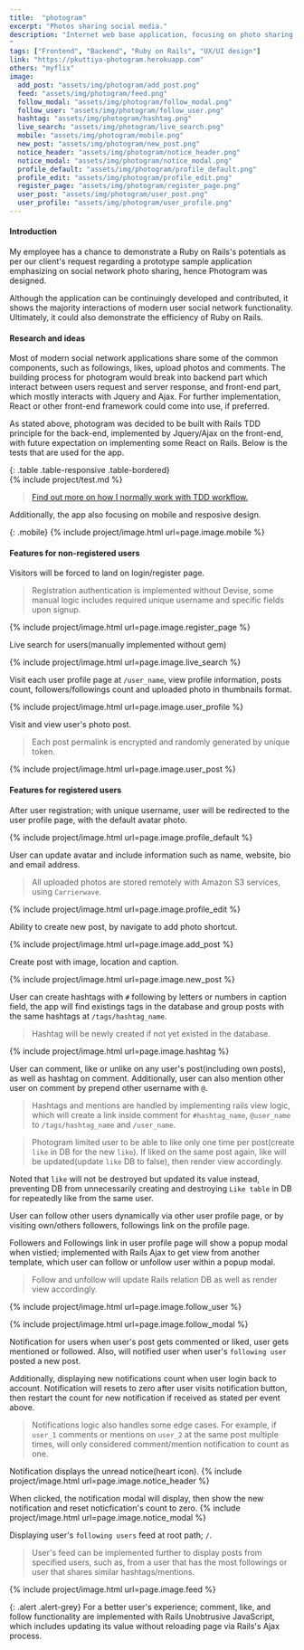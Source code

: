```yaml
---
title:  "photogram"
excerpt: "Photos sharing social media."
description: "Internet web base application, focusing on photo sharing and user interacting.
"
tags: ["Frontend", "Backend", "Ruby on Rails", "UX/UI design"]
link: "https://pkuttiya-photogram.herokuapp.com"
others: "myflix"
image:
  add_post: "assets/img/photogram/add_post.png"
  feed: "assets/img/photogram/feed.png"
  follow_modal: "assets/img/photogram/follow_modal.png"
  follow_user: "assets/img/photogram/follow_user.png"
  hashtag: "assets/img/photogram/hashtag.png"
  live_search: "assets/img/photogram/live_search.png"
  mobile: "assets/img/photogram/mobile.png"
  new_post: "assets/img/photogram/new_post.png"
  notice_header: "assets/img/photogram/notice_header.png"
  notice_modal: "assets/img/photogram/notice_modal.png"  
  profile_default: "assets/img/photogram/profile_default.png"
  profile_edit: "assets/img/photogram/profile_edit.png"
  register_page: "assets/img/photogram/register_page.png"
  user_post: "assets/img/photogram/user_post.png"
  user_profile: "assets/img/photogram/user_profile.png"
---
```


#### Introduction
My employee has a chance to demonstrate a Ruby on Rails's potentials as per our client's request regarding a prototype sample application emphasizing on social network photo sharing, hence Photogram was designed.  

Although the application can be continuingly developed and contributed, it shows the majority interactions of modern user social network functionality. Ultimately, it could also demonstrate the efficiency of Ruby on Rails.

#### Research and ideas
Most of modern social network applications share some of the common components, such as followings, likes, upload photos and comments. The building process for photogram would break into backend part which interact between users request and server response, and front-end part, which mostly interacts with Jquery and Ajax. For further implementation, React or other front-end framework could come into use, if preferred.

As stated above, photogram was decided to be built with Rails TDD principle for the back-end, implemented by Jquery/Ajax on the front-end, with future expectation on implementing some React on Rails. Below is the tests that are used for the app.

{: .table .table-responsive .table-bordered}  
{% include project/test.md %}

> [Find out more on how I normally work with TDD workflow.]({{"/projects/myflix#tdd_workflow"}})

Additionally, the app also focusing on mobile and resposive design.

{: .mobile}
{% include project/image.html url=page.image.mobile %}

#### Features for non-registered users
Visitors will be forced to land on login/register page.

> Registration authentication is implemented without Devise, 
some manual logic includes required unique username and specific fields upon signup.

{% include project/image.html url=page.image.register_page %}

Live search for users(manually implemented without gem)

{% include project/image.html url=page.image.live_search %}

Visit each user profile page at `/user_name`, view profile information,
posts count, followers/followings count and uploaded photo in thumbnails format.

{% include project/image.html url=page.image.user_profile %}

Visit and view user's photo post.

> Each post permalink is encrypted and randomly generated by unique token.

{% include project/image.html url=page.image.user_post %}

#### Features for registered users
After user registration; with unique username, user will be redirected to the user profile page, with the default avatar photo.

{% include project/image.html url=page.image.profile_default %}

User can update avatar and include information such as name, website, bio and email address.

> All uploaded photos are stored remotely with Amazon S3 services, using `Carrierwave`.

{% include project/image.html url=page.image.profile_edit %}

Ability to create new post, by navigate to add photo shortcut.  

{% include project/image.html url=page.image.add_post %}

Create post with image, location and caption.

{% include project/image.html url=page.image.new_post %}

User can create hashtags with `#` following by letters or numbers in caption field, 
the app will find existings tags in the database and group posts with the same hashtags at `/tags/hashtag_name`.

> Hashtag will be newly created if not yet existed in the database.

{% include project/image.html url=page.image.hashtag %}

User can comment, like or unlike on any user's post(including own posts), as well as hashtag on comment. 
Additionally, user can also mention other user on comment by prepend other username with `@`. 

> Hashtags and mentions are handled by implementing rails view logic, which will create a link inside comment for `#hashtag_name`, `@user_name` to `/tags/hashtag_name` and `/user_name`.

> Photogram limited user to be able to like only one time per post(create `like` in DB for the new `like`). 
If liked on the same post again, like will be updated(update `like` DB to false), then render view accordingly.  

Noted that `like` will not be destroyed but updated its value instead, preventing DB from unnecessarily creating and destroying `Like table` in DB for repeatedly like from the same user. 

<!--!post comment photo-->

User can follow other users dynamically via other user profile page, or by visiting own/others followers, followings link on the profile page. 

Followers and Followings link in user profile page will show a popup modal when vistied; implemented with Rails Ajax to get view from another template, which user can follow or unfollow user within a popup modal.

> Follow and unfollow will update Rails relation DB as well as render view accordingly.

{% include project/image.html url=page.image.follow_user %}

{% include project/image.html url=page.image.follow_modal %}

Notification for users when user's post gets commented or liked, user gets mentioned or followed. 
Also, will notified user when user's `following user` posted a new post.  

Additionally, displaying new notifications count when user login back to account. Notification will resets to zero after user visits notification button, then restart the count for new notification if received as stated per event above.

> Notifications logic also handles some edge cases. For example, if `user_1` comments or mentions on `user_2` at the same post multiple times, will only considered comment/mention notification to count as one. 

Notification displays the unread notice(heart icon).
{% include project/image.html url=page.image.notice_header %}

When clicked, the notification modal will display, 
then show the new notification and reset noticfication's count to zero.
{% include project/image.html url=page.image.notice_modal %}

Displaying user's `following users` feed at root path; `/`.

> User's feed can be implemented further to display posts from specified users, such as, from a user that has the most followings or user that shares similar hashtags/mentions.

{% include project/image.html url=page.image.feed %}

{: .alert .alert-grey}
For a better user's experience; comment, like, and follow functionality are implemented with Rails Unobtrusive JavaScript, which includes updating its value without reloading page via Rails's Ajax process.